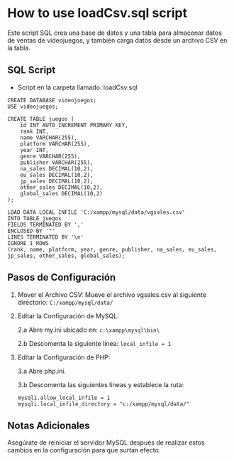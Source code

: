 # How to use loadCsv.sql script
Este script SQL crea una base de datos y una tabla para almacenar datos de ventas de videojuegos, y también carga datos desde un archivo CSV en la tabla.

## SQL Script
- Script en la carpeta llamado: loadCsv.sql

```
CREATE DATABASE videojuegos;
USE videojuegos;

CREATE TABLE juegos (
    id INT AUTO_INCREMENT PRIMARY KEY,
    rank INT,
    name VARCHAR(255),
    platform VARCHAR(255),
    year INT,
    genre VARCHAR(255),
    publisher VARCHAR(255),
    na_sales DECIMAL(10,2),
    eu_sales DECIMAL(10,2),
    jp_sales DECIMAL(10,2),
    other_sales DECIMAL(10,2),
    global_sales DECIMAL(10,2)
);

LOAD DATA LOCAL INFILE 'C:/xampp/mysql/data/vgsales.csv'
INTO TABLE juegos
FIELDS TERMINATED BY ','
ENCLOSED BY '"'
LINES TERMINATED BY '\n'
IGNORE 1 ROWS
(rank, name, platform, year, genre, publisher, na_sales, eu_sales, jp_sales, other_sales, global_sales);
```
## Pasos de Configuración
1. Mover el Archivo CSV: Mueve el archivo vgsales.csv al siguiente directorio:
`C:/xampp/mysql/data/`
2. Editar la Configuración de MySQL:
   
   2.a Abre my.ini ubicado en:  `c:\xampp\mysql\bin\`

   2.b Descomenta la siguiente línea: `local_infile = 1`

3. Editar la Configuración de PHP:

    3.a Abre php.ini.

    3.b Descomenta las siguientes líneas y establece la ruta:
    ```
    mysqli.allow_local_infile = 1
    mysqli.local_infile_directory = "c:/xampp/mysql/data/"
    ```
## Notas Adicionales
Asegúrate de reiniciar el servidor MySQL después de realizar estos cambios en la configuración para que surtan efecto.
